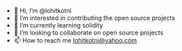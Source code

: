 - 👋 Hi, I’m @lohitkotni
- 👀 I’m interested in contributing the open source projects
- 🌱 I’m currently learning solidity
- 💞️ I’m looking to collaborate on open source projects
- 📫 How to reach me lohitkotni@yahoo.com

<!---
lohitkotni/lohitkotni is a ✨ special ✨ repository because its `README.md` (this file) appears on your GitHub profile.
You can click the Preview link to take a look at your changes.
--->
